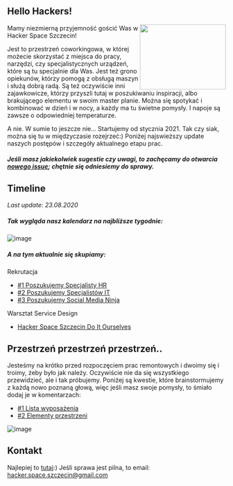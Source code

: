 
## Hello Hackers!
<img align="right" src="https://user-images.githubusercontent.com/67832605/90990583-efde3000-e5a2-11ea-9e22-ea73f5bd649e.gif" width="198px" height="150px">

Mamy niezmierną przyjemność gościć Was w Hacker Space Szczecin!

Jest to przestrzeń coworkingowa, w której możecie skorzystać z miejsca do pracy, narzędzi, czy specjalistycznych urządzeń, które są tu specjalnie dla Was. Jest też grono opiekunów, którzy pomogą z obsługą maszyn i służą dobrą radą. Są też oczywiście inni zajawkowicze, którzy przyszli tutaj w poszukiwaniu inspiracji, albo brakującego elementu w swoim master planie. Można się spotykać i kombinować w dzień i w nocy, a każdy ma tu świetne pomysły. I napoje są zawsze o odpowiedniej temperaturze.

A nie. W sumie to jeszcze nie... Startujemy od stycznia 2021. Tak czy siak, można się tu w międzyczasie rozejrzeć:) 
Poniżej najswieższy update naszych postępów i szczegóły aktualnego etapu prac.

##### Jeśli masz jakiekolwiek sugestie czy uwagi, to zachęcamy do otwarcia [nowego issue](https://github.com/szczecinskaprzestrzendiy/hackerspaceszczecin/issues/new); chętnie się odniesiemy do sprawy.


## Timeline
*Last update: 23.08.2020*

##### Tak wygląda nasz kalendarz na najbliższe tygodnie: 

![image](https://user-images.githubusercontent.com/3337832/90456458-4eb22e00-e0f9-11ea-8a53-aebd082d1b91.png) 

##### A na tym aktualnie się skupiamy:
Rekrutacja
  
   * [#1 Poszukujemy Specjalisty HR](https://github.com/SzczecinskaPrzestrzenDIY/HackerSpaceSzczecin/issues/1)  
   * [#2 Poszukujemy Specjalistów IT](https://github.com/SzczecinskaPrzestrzenDIY/HackerSpaceSzczecin/issues/2)  
   * [#3 Poszukujemy Social Media Ninja](https://github.com/SzczecinskaPrzestrzenDIY/HackerSpaceSzczecin/issues/3)  
   
Warsztat Service Design
  
  * [Hacker Space Szczecin Do It Ourselves](/fejsik/link)


## Przestrzeń przestrzeń przestrzeń..

Jesteśmy na krótko przed rozpoczęciem prac remontowych i dwoimy się i troimy, żeby było jak należy. Oczywiście nie da się wszystkiego przewidzieć, ale i tak próbujemy. Poniżej są kwestie, które brainstormujemy z każdą nowo poznaną głową, więc jeśli masz swoje pomysły, to śmiało dodaj je w komentarzach:
 
* [#1 Lista wyposażenia](https://github.com/SzczecinskaPrzestrzenDIY/HackerSpaceSzczecin/issues/4)
* [#2 Elementy przestrzeni](https://github.com/SzczecinskaPrzestrzenDIY/HackerSpaceSzczecin/issues/5)
<!---
* [#3 Lista wyposażenia](https://github.com/SzczecinskaPrzestrzenDIY/HackerSpaceSzczecin/issues/4)
* [#4 warsztat (szczegóły) 1](https://github.com/SzczecinskaPrzestrzenDIY/HackerSpaceSzczecin/issues/1)
--->
![image](https://user-images.githubusercontent.com/3337832/90456742-03e4e600-e0fa-11ea-8159-f12634eb2a6f.png)

## Kontakt

Najlepiej to [tutaj](https://github.com/szczecinskaprzestrzendiy/hackerspaceszczecin/issues/new):) Jeśli sprawa jest pilna, to email: hacker.space.szczecin@gmail.com
